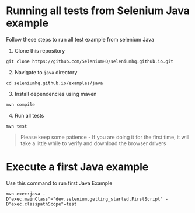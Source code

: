 # Running all tests from Selenium Java example

Follow these steps to run all test example from selenium Java

1. Clone this repository

```
git clone https://github.com/SeleniumHQ/seleniumhq.github.io.git
```

2. Navigate to `java` directory

```
cd seleniumhq.github.io/examples/java
```

3. Install dependencies using maven

```
mvn compile
```

4. Run all tests

```
mvn test
```

> Please keep some patience - If you are doing it for the first time, it will take a little while to verify and download the browser drivers

# Execute a first Java example

Use this command to run first Java Example

```
mvn exec:java -D"exec.mainClass"="dev.selenium.getting_started.FirstScript" -D"exec.classpathScope"=test
```